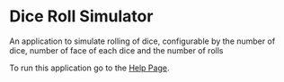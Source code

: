 # Dice Roll Simulator

An application to simulate rolling of dice, configurable by the number of dice, number of face of each dice and the number of rolls

To run this application go to the [Help Page](HELP.md).





